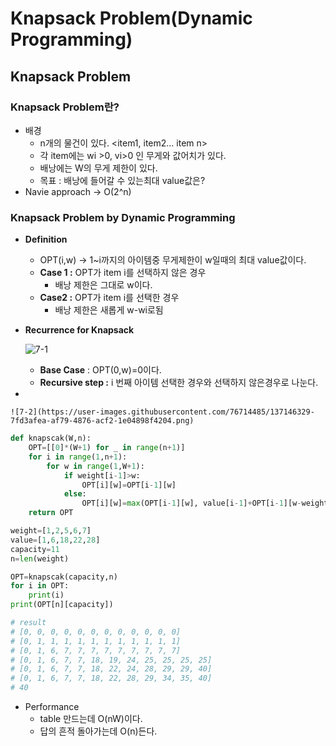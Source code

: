 # Knapsack Problem(Dynamic Programming)

## Knapsack Problem

### **Knapsack Problem란?**

- 배경
    - n개의 물건이 있다. <item1, item2... item n>
    - 각 item에는 wi >0, vi>0 인 무게와 값어치가 있다.
    - 배낭에는 W의 무게 제한이 있다.
    - 목표 : 배낭에 들어갈 수 있는최대 value값은?
- Navie approach → O(2^n)

### Knapsack Problem by Dynamic Programming

- **Definition**
    - OPT(i,w) → 1~i까지의 아이템중 무게제한이 w일때의 최대 value값이다.
    - **Case 1 :** OPT가 item i를 선택하지 않은 경우
        - 배낭 제한은 그대로 w이다.
    - **Case2 :** OPT가 item i를 선택한 경우
        - 배낭 제한은 새롭게 w-wi로됨
- **Recurrence for Knapsack**
    
    ![7-1](https://user-images.githubusercontent.com/76714485/137146317-b668ef6d-2fa5-4b16-9305-ac7b09e0711e.png)

    
    - **Base Case** : OPT(0,w)=0이다.
    - **Recursive step :** i 번째  아이템 선택한 경우와 선택하지 않은경우로 나눈다.
- 
    
    ![7-2](https://user-images.githubusercontent.com/76714485/137146329-7fd3afea-af79-4876-acf2-1e04898f4204.png)

    

```python
def knapscak(W,n):
    OPT=[[0]*(W+1) for _ in range(n+1)]
    for i in range(1,n+1):
        for w in range(1,W+1):
            if weight[i-1]>w:
                OPT[i][w]=OPT[i-1][w]
            else:
                OPT[i][w]=max(OPT[i-1][w], value[i-1]+OPT[i-1][w-weight[i-1]])
    return OPT

weight=[1,2,5,6,7]
value=[1,6,18,22,28]
capacity=11
n=len(weight)

OPT=knapscak(capacity,n)
for i in OPT:
    print(i)
print(OPT[n][capacity])

# result
# [0, 0, 0, 0, 0, 0, 0, 0, 0, 0, 0, 0]
# [0, 1, 1, 1, 1, 1, 1, 1, 1, 1, 1, 1]
# [0, 1, 6, 7, 7, 7, 7, 7, 7, 7, 7, 7]
# [0, 1, 6, 7, 7, 18, 19, 24, 25, 25, 25, 25]
# [0, 1, 6, 7, 7, 18, 22, 24, 28, 29, 29, 40]
# [0, 1, 6, 7, 7, 18, 22, 28, 29, 34, 35, 40]
# 40
```

- Performance
    - table 만드는데 O(nW)이다.
    - 답의 흔적 돌아가는데 O(n)든다.
